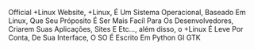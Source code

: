 Official +Linux Website,
+Linux, É Um Sistema Operacional, Baseado Em Linux, Que Seu Próposito É Ser Mais Facíl Para Os Desenvolvedores, Criarem Suas Aplicações, Sites E Etc..., além disso, o +Linux É Leve Por Conta, De Sua Interface, O SO É Escrito Em Python GI GTK
